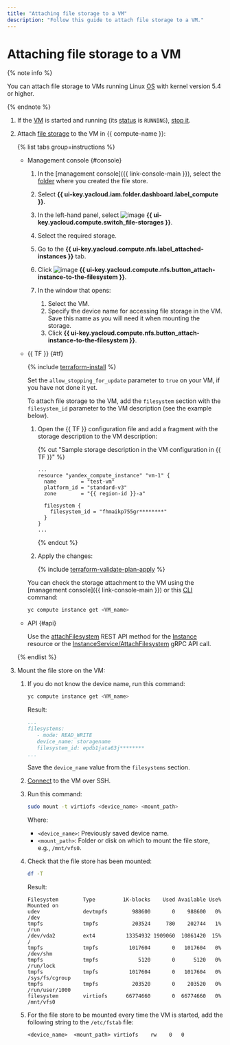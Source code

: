 ```yaml
---
title: "Attaching file storage to a VM"
description: "Follow this guide to attach file storage to a VM."
---
```


# Attaching file storage to a VM

{% note info %}

You can attach file storage to VMs running Linux [OS](../../concepts/filesystem.md#os) with kernel version 5.4 or higher.

{% endnote %}

1. If the [VM](../../concepts/vm.md) is started and running (its [status](../../concepts/vm-statuses.md) is `RUNNING`), [stop it](../vm-control/vm-stop-and-start.md#stop).
1. Attach [file storage](../../concepts/filesystem.md) to the VM in {{ compute-name }}:

   {% list tabs group=instructions %}

   - Management console {#console}

      1. In the [management console]({{ link-console-main }}), select the [folder](../../../resource-manager/concepts/resources-hierarchy.md#folder) where you created the file store.
      1. Select **{{ ui-key.yacloud.iam.folder.dashboard.label_compute }}**.
      1. In the left-hand panel, select ![image](../../../_assets/compute/storage.svg) **{{ ui-key.yacloud.compute.switch_file-storages }}**.
      1. Select the required storage.
      1. Go to the **{{ ui-key.yacloud.compute.nfs.label_attached-instances }}** tab.
      1. Click ![image](../../../_assets/plus-sign.svg) **{{ ui-key.yacloud.compute.nfs.button_attach-instance-to-the-filesystem }}**.
      1. In the window that opens:

         1. Select the VM.
         1. Specify the device name for accessing file storage in the VM. Save this name as you will need it when mounting the storage.
         1. Click **{{ ui-key.yacloud.compute.nfs.button_attach-instance-to-the-filesystem }}**.

   - {{ TF }} {#tf}

      {% include [terraform-install](../../../_includes/terraform-install.md) %}

      Set the `allow_stopping_for_update` parameter to `true` on your VM, if you have not done it yet.

      To attach file storage to the VM, add the `filesystem` section with the `filesystem_id` parameter to the VM description (see the example below).

      1. Open the {{ TF }} configuration file and add a fragment with the storage description to the VM description:

         {% cut "Sample storage description in the VM configuration in {{ TF }}" %}

         ```hcl
         ...
         resource "yandex_compute_instance" "vm-1" {
           name        = "test-vm"
           platform_id = "standard-v3"
           zone        = "{{ region-id }}-a"

           filesystem {
             filesystem_id = "fhmaikp755gr********"
           }
         }
         ...
         ```

         {% endcut %}

      1. Apply the changes:

         {% include [terraform-validate-plan-apply](../../../_tutorials/terraform-validate-plan-apply.md) %}

      You can check the storage attachment to the VM using the [management console]({{ link-console-main }}) or this [CLI](../../../cli/quickstart.md) command:

      ```bash
      yc compute instance get <VM_name>
      ```

   - API {#api}

     Use the [attachFilesystem](../../api-ref/Instance/attachFilesystem.md) REST API method for the [Instance](../../api-ref/Instance/index.md) resource or the [InstanceService/AttachFilesystem](../../api-ref/grpc/instance_service.md#AttachFilesystem) gRPC API call.

   {% endlist %}

1. Mount the file store on the VM:

   1. If you do not know the device name, run this command:

      ```bash
      yc compute instance get <VM_name>
      ```

      Result:

      ```yaml
      ...
      filesystems:
         - mode: READ_WRITE
         device_name: storagename
         filesystem_id: epdb1jata63j********
      ...
      ```

      Save the `device_name` value from the `filesystems` section.

   1. [Connect](../vm-connect/ssh.md) to the VM over SSH.

   1. Run this command:

      ```bash
      sudo mount -t virtiofs <device_name> <mount_path>
      ```

      Where:

      * `<device_name>`: Previously saved device name.
      * `<mount_path>`: Folder or disk on which to mount the file store, e.g., `/mnt/vfs0`.

   1. Check that the file store has been mounted:

      ```bash
      df -T
      ```

      Result:

      ```text
      Filesystem        Type         1K-blocks    Used Available Use% Mounted on
      udev              devtmpfs        988600       0    988600   0% /dev
      tmpfs             tmpfs           203524     780    202744   1% /run
      /dev/vda2         ext4          13354932 1909060  10861420  15% /
      tmpfs             tmpfs          1017604       0   1017604   0% /dev/shm
      tmpfs             tmpfs             5120       0      5120   0% /run/lock
      tmpfs             tmpfs          1017604       0   1017604   0% /sys/fs/cgroup
      tmpfs             tmpfs           203520       0    203520   0% /run/user/1000
      filesystem        virtiofs      66774660       0  66774660   0% /mnt/vfs0
      ```

   1. For the file store to be mounted every time the VM is started, add the following string to the `/etc/fstab` file:

      ```
      <device_name>  <mount_path> virtiofs    rw    0   0
      ```

